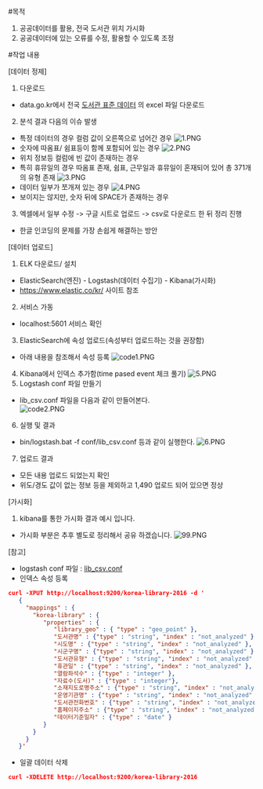 #목적
1. 공공데이터를 활용, 전국 도서관 위치 가시화
1. 공공데이터에 있는 오류를 수정, 활용할 수 있도록 조정

#작업 내용

[데이터 정제]

1. 다운로드
  - data.go.kr에서 전국 [도서관 표준 데이터](https://www.data.go.kr/subMain.jsp?param=REFUQUdSSURAMTUwMTMxMDk=#/L2NvbW0vY29tbW9uU2VhcmNoL2RhdGFzZXREZXRhaWwkQF4wMTJtMSRAXnB1YmxpY0RhdGFQaz0xNTAxMzEwOSRAXmJybUNkPU9DMDAwMSRAXm9yZ0luZGV4PURBVEFTRVQ=) 의 excel 파일 다운로드
2. 분석 결과 다음의 이슈 발생
  - 특정 데이터의 경우 컬럼 값이 오른쪽으로 넘어간 경우 
  ![1.PNG](img/1.PNG)
  - 숫자에 따옴표/ 쉼표등이 함께 포함되어 있는 경우
  ![2.PNG](img/2.PNG)
  - 위치 정보등 컬럼에 빈 값이 존재하는 경우
  - 특히 휴뮤일의 경우 따옴표 존재, 쉼표, 근무일과 휴뮤일이 혼재되어 있어 총 371개의 유형 존재
  ![3.PNG](img/3.PNG)
  - 데이터 일부가 쪼개져 있는 경우
  ![4.PNG](img/4.PNG)
  - 보이지는 않지만, 숫자 뒤에 SPACE가 존재하는 경우
3. 엑셀에서 일부 수정 -> 구글 시트로 업로드 -> csv로 다운로드 한 뒤 정리 진행
  - 한글 인코딩의 문제를 가장 손쉽게 해결하는 방안

[데이터 업로드]

1. ELK 다운로드/ 설치
  - ElasticSearch(엔진) - Logstash(데이터 수집기) - Kibana(가시화)
  - https://www.elastic.co/kr/ 사이트 참조
2. 서비스 가동 
  - localhost:5601 서비스 확인
3. ElasticSearch에 속성 업로드(속성부터 업로드하는 것을 권장함)
  - 아래 내용을 참조해서 속성 등록
  ![code1.PNG](img/code1.PNG)
4. Kibana에서 인덱스 추가함(time pased event 체크 풀기)
  ![5.PNG](img/5.PNG)
5. Logstash conf 파일 만들기
  - lib_csv.conf 파일을 다음과 같이 만들어본다.  
  ![code2.PNG](img/code2.PNG) 
6. 실행 및 결과
  - bin/logstash.bat -f conf/lib_csv.conf 등과 같이 실행한다.
  ![6.PNG](img/6.PNG)
7. 업로드 결과
  - 모든 내용 업로드 되었는지 확인
  - 위도/경도 값이 없는 정보 등을 제외하고 1,490 업로드 되어 있으면 정상

[가시화]

1. kibana를 통한 가시화 결과 예시 입니다.
  - 가시화 부분은 추후 별도로 정리해서 공유 하겠습니다.
  ![99.PNG](img/99.PNG)
  
[참고]
- logstash conf 파일 : [lib_csv.conf](lib_csv.conf)
- 인덱스 속성 등록
```json
curl -XPUT http://localhost:9200/korea-library-2016 -d '
   {
     "mappings" : {
       "korea-library" : {
          "properties" : {
             "library_geo" : { "type" : "geo_point" },            
             "도서관명" : {"type" : "string", "index" : "not_analyzed" },
             "시도명" : {"type" : "string", "index" : "not_analyzed" },
             "시군구명" : {"type" : "string", "index" : "not_analyzed" },
             "도서관유형" : {"type" : "string", "index" : "not_analyzed" },
             "휴관일" : {"type" : "string", "index" : "not_analyzed" },
             "열람좌석수" : {"type" : "integer" },
             "자료수(도서)" : {"type" : "integer"},
             "소재지도로명주소" : {"type" : "string", "index" : "not_analyzed" },
             "운영기관명" : {"type" : "string", "index" : "not_analyzed" },
             "도서관전화번호" : {"type" : "string", "index" : "not_analyzed" },
             "홈페이지주소" : {"type" : "string", "index" : "not_analyzed" },
             "데이터기준일자" : {"type" : "date" }
          }
       }
     }
   }'
```

- 일괄 데이터 삭제
```json
curl -XDELETE http://localhost:9200/korea-library-2016
```